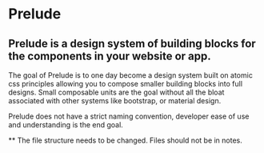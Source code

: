 # Prelude

## Prelude is a design system of building blocks for the components in your website or app. 

The goal of Prelude is to one day become a design system built on atomic css principles allowing you to compose smaller building blocks into full designs. Small composable units are the goal without all the bloat associated with other systems like bootstrap, or material design.

Prelude does not have a strict naming convention, developer ease of use and understanding is the end goal.

** The file structure needs to be changed. Files should not be in notes.
